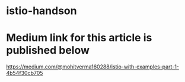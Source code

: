 # istio-handson

# Medium link for this article is published below

https://medium.com/@mohitverma160288/istio-with-examples-part-1-4b54f30cb705
